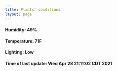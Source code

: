 ```yaml
---
title: Plants' conditions
layout: page
---
```



#### Humidity: 49%
#### Temperature: 71F
#### Lighting: Low
#### Time of last update: Wed Apr 28 21:11:02 CDT 2021
